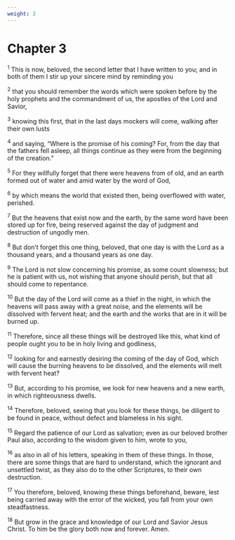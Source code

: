 ```yaml
---
weight: 3
---
```


# Chapter 3

<sup>1</sup> This is now, beloved, the second letter that I have written to you; and in both of them I stir up your sincere mind by reminding you 

<sup>2</sup> that you should remember the words which were spoken before by the holy prophets and the commandment of us, the apostles of the Lord and Savior, 

<sup>3</sup> knowing this first, that in the last days mockers will come, walking after their own lusts 

<sup>4</sup> and saying, “Where is the promise of his coming? For, from the day that the fathers fell asleep, all things continue as they were from the beginning of the creation.” 

<sup>5</sup> For they willfully forget that there were heavens from of old, and an earth formed out of water and amid water by the word of God, 

<sup>6</sup> by which means the world that existed then, being overflowed with water, perished. 

<sup>7</sup> But the heavens that exist now and the earth, by the same word have been stored up for fire, being reserved against the day of judgment and destruction of ungodly men. 

<sup>8</sup> But don’t forget this one thing, beloved, that one day is with the Lord as a thousand years, and a thousand years as one day. 

<sup>9</sup> The Lord is not slow concerning his promise, as some count slowness; but he is patient with us, not wishing that anyone should perish, but that all should come to repentance. 

<sup>10</sup> But the day of the Lord will come as a thief in the night, in which the heavens will pass away with a great noise, and the elements will be dissolved with fervent heat; and the earth and the works that are in it will be burned up. 

<sup>11</sup> Therefore, since all these things will be destroyed like this, what kind of people ought you to be in holy living and godliness, 

<sup>12</sup> looking for and earnestly desiring the coming of the day of God, which will cause the burning heavens to be dissolved, and the elements will melt with fervent heat? 

<sup>13</sup> But, according to his promise, we look for new heavens and a new earth, in which righteousness dwells. 

<sup>14</sup> Therefore, beloved, seeing that you look for these things, be diligent to be found in peace, without defect and blameless in his sight. 

<sup>15</sup> Regard the patience of our Lord as salvation; even as our beloved brother Paul also, according to the wisdom given to him, wrote to you, 

<sup>16</sup> as also in all of his letters, speaking in them of these things. In those, there are some things that are hard to understand, which the ignorant and unsettled twist, as they also do to the other Scriptures, to their own destruction. 

<sup>17</sup> You therefore, beloved, knowing these things beforehand, beware, lest being carried away with the error of the wicked, you fall from your own steadfastness. 

<sup>18</sup> But grow in the grace and knowledge of our Lord and Savior Jesus Christ. To him be the glory both now and forever. Amen. 

